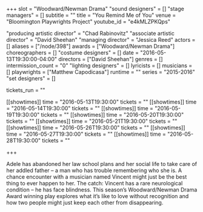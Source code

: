 +++
slot = "Woodward/Newman Drama"
"sound designers" = []
"stage managers" = []
subtitle = ""
title = "You Remind Me of You"
venue = "Bloomington Playwrights Project"
youtube_id = "e4kMLZPKQps"

"producing artistic director" = "Chad Rabinovitz"
"associate artistic director" = "David Sheehan"
"managing director" = "Jessica Reed"
actors = []
aliases = ["/node/398"]
awards = ["Woodward/Newman Drama"]
choreographers = []
"costume designers" = []
date = "2016-05-13T19:30:00-04:00"
directors = ["David Sheehan"]
genres = []
intermission_count = "0"
"lighting designers" = []
lyricists = []
musicians = []
playwrights = ["Matthew Capodicasa"]
runtime = ""
series = "2015-2016"
"set designers" = []

tickets_run = ""

[[showtimes]]
time = "2016-05-13T19:30:00"
tickets = ""
[[showtimes]]
time = "2016-05-14T19:30:00"
tickets = ""
[[showtimes]]
time = "2016-05-19T19:30:00"
tickets = ""
[[showtimes]]
time = "2016-05-20T19:30:00"
tickets = ""
[[showtimes]]
time = "2016-05-21T19:30:00"
tickets = ""
[[showtimes]]
time = "2016-05-26T19:30:00"
tickets = ""
[[showtimes]]
time = "2016-05-27T19:30:00"
tickets = ""
[[showtimes]]
time = "2016-05-28T19:30:00"
tickets = ""

+++

Adele has abandoned her law school plans and her social life to take care of her addled father – a man who has trouble remembering who she is. A chance encounter with a musician named Vincent might just be the best thing to ever happen to her. The catch: Vincent has a rare neurological condition – he has face blindness. This season’s Woodward/Newman Drama Award winning play explores what it’s like to love without recognition and how two people might just keep each other from disappearing.
